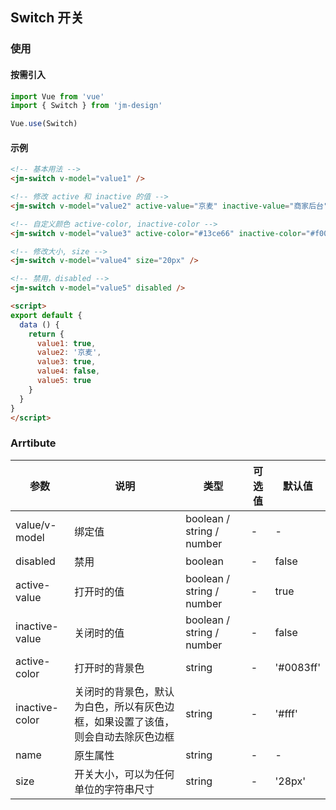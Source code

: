 ## Switch 开关

### 使用

#### 按需引入

```javascript
import Vue from 'vue'
import { Switch } from 'jm-design'

Vue.use(Switch)
```

#### 示例

```html
<!-- 基本用法 -->
<jm-switch v-model="value1" />

<!-- 修改 active 和 inactive 的值 -->
<jm-switch v-model="value2" active-value="京麦" inactive-value="商家后台" />

<!-- 自定义颜色 active-color, inactive-color -->
<jm-switch v-model="value3" active-color="#13ce66" inactive-color="#f00" />

<!-- 修改大小, size -->
<jm-switch v-model="value4" size="20px" />

<!-- 禁用，disabled -->
<jm-switch v-model="value5" disabled />

<script>
export default {
  data () {
    return {
      value1: true,
      value2: '京麦',
      value3: true,
      value4: false,
      value5: true
    }
  }
}
</script>
```

### Arrtibute

| 参数      | 说明                                 | 类型      | 可选值       | 默认值   |
|---------- |------------------------------------ |---------- |------------- |-------- |
| value/v-model   |	绑定值 |	boolean / string / number | - |	-  |
| disabled | 禁用 | boolean | - | false |
| active-value | 打开时的值 | boolean / string / number | - | true |
| inactive-value | 关闭时的值 | boolean / string / number | - | false |
| active-color | 打开时的背景色 | string | - | '#0083ff' |
| inactive-color | 关闭时的背景色，默认为白色，所以有灰色边框，如果设置了该值，则会自动去除灰色边框 | string | - | '#fff' |
| name | 原生属性 | string | - | - |
| size | 开关大小，可以为任何单位的字符串尺寸 | string | - | '28px' |